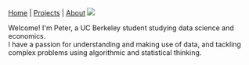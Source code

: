 [Home](./README.md) | [Projects](./projectPage.md) | [About](./about.md) ![](images/dss.gif)

Welcome! I'm Peter, a UC Berkeley student studying data science and economics.
<br>
I have a passion for understanding and making use of data, and tackling complex problems using algorithmic and statistical thinking.
